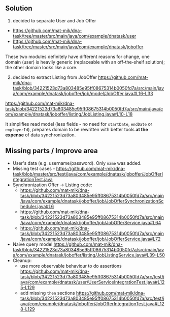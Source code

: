## Solution
1. decided to separate User and Job Offer
  - https://github.com/mat-mik/dna-task/tree/master/src/main/java/com/example/dnatask/user
  - https://github.com/mat-mik/dna-task/tree/master/src/main/java/com/example/dnatask/joboffer

These two modules definitely have different reasons for change, one domain (user) is heavily generic (replaceable with an off-the-shelf solution); the other domain looks like a core.

2. decided to extract Listing from JobOffer
https://github.com/mat-mik/dna-task/blob/34221523d73a803485e95ff08675314b0050fd7a/src/main/java/com/example/dnatask/joboffer/job/model/JobOffer.java#L16-L33

https://github.com/mat-mik/dna-task/blob/34221523d73a803485e95ff08675314b0050fd7a/src/main/java/com/example/dnatask/joboffer/listing/JobListing.java#L10-L18

It simplifies read model (less fields - no need for `startDate`, `endDate` or `employerId`), prepares domain to be rewritten with better tools **at the expense** of data synchronization.


## Missing parts / Improve area
- User's data (e.g. username/password). Only `name` was added. 
- Missing test cases - https://github.com/mat-mik/dna-task/blob/master/src/test/java/com/example/dnatask/joboffer/JobOfferIntegrationTest.java
- Synchronization Offer -> Listing code:
  - https://github.com/mat-mik/dna-task/blob/34221523d73a803485e95ff08675314b0050fd7a/src/main/java/com/example/dnatask/joboffer/job/JobOfferSynchronizationScheduler.java#L6
  - https://github.com/mat-mik/dna-task/blob/34221523d73a803485e95ff08675314b0050fd7a/src/main/java/com/example/dnatask/joboffer/job/JobOfferService.java#L64
  - https://github.com/mat-mik/dna-task/blob/34221523d73a803485e95ff08675314b0050fd7a/src/main/java/com/example/dnatask/joboffer/job/JobOfferService.java#L72
- Naive query model https://github.com/mat-mik/dna-task/blob/34221523d73a803485e95ff08675314b0050fd7a/src/main/java/com/example/dnatask/joboffer/listing/JobListingService.java#L39-L50
- Cleanup:
  - use more observable behaviour to do assertions https://github.com/mat-mik/dna-task/blob/34221523d73a803485e95ff08675314b0050fd7a/src/test/java/com/example/dnatask/user/UserServiceIntegrationTest.java#L125-L129
  - add missing `then` sections https://github.com/mat-mik/dna-task/blob/34221523d73a803485e95ff08675314b0050fd7a/src/test/java/com/example/dnatask/joboffer/JobOfferIntegrationTest.java#L128-L129
